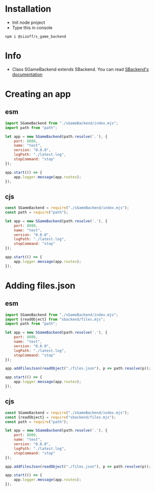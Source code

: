 # Installation
* Init node project
* Type this in console
```
npm i @sizoff/s_game_backend
```
# Info
* Class SGameBackend extends SBackend. You can read [SBackend's documentation](https://github.com/vssizoff/SBackend#readme)
# Creating an app
## esm
```javascript
import SGameBackend from "./sGameBackend/index.mjs";
import path from "path";

let app = new SGameBackend(path.resolve('.'), {
    port: 8080,
    name: "test",
    version: "0.0.0",
    logPath: "./latest.log",
    stopCommand: "stop"
});

app.start(() => {
    app.logger.message(app.routes);
});
```
## cjs
```javascript
const SGameBackend = require("./sGameBackend/index.mjs");
const path = require("path");

let app = new SGameBackend(path.resolve('.'), {
    port: 8080,
    name: "test",
    version: "0.0.0",
    logPath: "./latest.log",
    stopCommand: "stop"
});

app.start(() => {
    app.logger.message(app.routes);
});
```
# Adding files.json
## esm
```javascript
import SGameBackend from "./sGameBackend/index.mjs";
import {readObject} from "sbackend/files.mjs";
import path from "path";

let app = new SGameBackend(path.resolve('.'), {
    port: 8080,
    name: "test",
    version: "0.0.0",
    logPath: "./latest.log",
    stopCommand: "stop"
});

app.addFilesJson(readObject("./files.json"), p => path.resolve(p));

app.start(() => {
    app.logger.message(app.routes);
});
```
## cjs
```javascript
const SGameBackend = require("./sGameBackend/index.mjs");
const {readObject} = require("sbackend/files.mjs");
const path = require("path");

let app = new SGameBackend(path.resolve('.'), {
    port: 8080,
    name: "test",
    version: "0.0.0",
    logPath: "./latest.log",
    stopCommand: "stop"
});

app.addFilesJson(readObject("./files.json"), p => path.resolve(p));

app.start(() => {
    app.logger.message(app.routes);
});
```